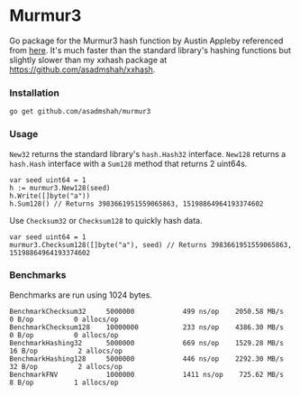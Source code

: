# Murmur3
Go package for the Murmur3 hash function by Austin Appleby referenced from
[here](https://code.google.com/p/smhasher/source/browse/trunk/MurmurHash3.cpp).
It's much faster than the standard library's hashing functions but slightly
slower than my xxhash package at https://github.com/asadmshah/xxhash.

### Installation
~~~
go get github.com/asadmshah/murmur3
~~~

### Usage
`New32` returns the standard library's `hash.Hash32` interface. `New128` returns
a `hash.Hash` interface with a `Sum128` method that returns 2 uint64s.
~~~
var seed uint64 = 1
h := murmur3.New128(seed)
h.Write([]byte("a"))
h.Sum128() // Returns 3983661951559065863, 15198864964193374602
~~~

Use `Checksum32` or `Checksum128` to quickly hash data.
~~~
var seed uint64 = 1
murmur3.Checksum128([]byte("a"), seed) // Returns 3983661951559065863, 15198864964193374602
~~~

### Benchmarks
Benchmarks are run using 1024 bytes.
~~~
BenchmarkChecksum32	    5000000	           499 ns/op	2050.58 MB/s	       0 B/op	       0 allocs/op
BenchmarkChecksum128	10000000	       233 ns/op	4386.30 MB/s	       0 B/op	       0 allocs/op
BenchmarkHashing32	    5000000	           669 ns/op	1529.28 MB/s	      16 B/op	       2 allocs/op
BenchmarkHashing128	    5000000	           446 ns/op	2292.30 MB/s	      32 B/op	       2 allocs/op
BenchmarkFNV	        1000000	           1411 ns/op	 725.62 MB/s	       8 B/op	       1 allocs/op
~~~

